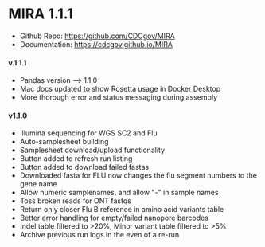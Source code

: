 
# MIRA 1.1.1
* Github Repo: https://github.com/CDCgov/MIRA
* Documentation: https://cdcgov.github.io/MIRA
#### v.1.1.1
- Pandas version --> 1.1.0
- Mac docs updated to show Rosetta usage in Docker Desktop
- More thorough error and status messaging during assembly

#### v1.1.0
- Illumina sequencing for WGS SC2 and Flu
- Auto-samplesheet building
- Samplesheet download/upload functionality
- Button added to refresh run listing
- Button added to download failed fastas
- Downloaded fasta for FLU now changes the flu segment numbers to the gene name
- Allow numeric samplenames, and allow "-" in sample names
- Toss broken reads for ONT fastqs
- Return only closer Flu B reference in amino acid variants table
- Better error handling for empty/failed nanopore barcodes
- Indel table filtered to >20%, Minor variant table filtered to >5%
- Archive previous run logs in the even of a re-run

